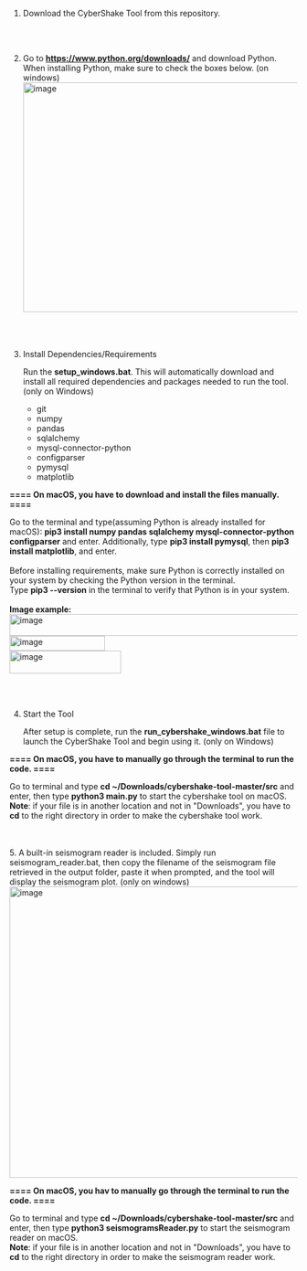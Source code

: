 1. Download the CyberShake Tool from this repository. 
<br>
<br>

2. Go to **https://www.python.org/downloads/** and download Python.  
When installing Python, make sure to check the boxes below. (on windows) <img width="656" height="402" alt="image" src="https://github.com/user-attachments/assets/b95ef23a-ac5f-4f5e-afd6-9dd7a5cf573f" />
<br>
<br>

3. Install Dependencies/Requirements

   Run the **setup_windows.bat**. 
   This will automatically download and install all required dependencies and packages needed to run the tool. (only on Windows)
   
   - git
   - numpy
   - pandas
   - sqlalchemy
   - mysql-connector-python
   - configparser
   - pymysql
   - matplotlib
  
**==== On macOS, you have to download and install the files manually. ====**  

   Go to the terminal and type(assuming Python is already installed for macOS): **pip3 install numpy pandas sqlalchemy mysql-connector-python configparser** and enter. 
   Additionally, type **pip3 install pymysql**, then **pip3 install matplotlib**, and enter. 
   <br>
   <br>
   Before installing requirements, make sure Python is correctly installed on your system by checking the Python version in the terminal. 
   <br>
   Type **pip3 --version** in the terminal to verify that Python is in your system. 
   <br>
   <br>
   **Image example:** 
   <br>
   <img width="576" height="38" alt="image" src="https://github.com/user-attachments/assets/76f1766c-9a08-4c03-8f77-4edde201d8b4" />
   <br>
   <img width="167" height="26" alt="image" src="https://github.com/user-attachments/assets/729460b1-4d9c-4e48-a06e-0ff88da1ea53" />
   <br> 
   <img width="195" height="40" alt="image" src="https://github.com/user-attachments/assets/f7271693-bcdb-4ac8-8b21-3075ed5201ef" />




 <br>  
 <br>  
 
4. Start the Tool 

    After setup is complete, run the **run_cybershake_windows.bat** file to launch the CyberShake Tool and begin using it. (only on Windows)

**==== On macOS, you have to manually go through the terminal to run the code. ====**

   Go to terminal and type **cd ~/Downloads/cybershake-tool-master/src** and enter, then type **python3 main.py** to start the cybershake tool on macOS. <br>
   **Note**: if your file is in another location and not in "Downloads", you have to   **cd**   to the right directory in order to make the cybershake tool work. 

<br>
<br>
5. A built-in seismogram reader is included. Simply run seismogram_reader.bat, then copy the filename of the seismogram file retrieved in the output folder, paste it when prompted, and the tool will display the seismogram plot. (only on windows)


<img width="938" height="510" alt="image" src="https://github.com/user-attachments/assets/be7c2738-0708-429a-b0c7-6bbbbe500089" />


**==== On macOS, you hav  to manually go through the terminal to run the code. ====**

   Go to terminal and type **cd ~/Downloads/cybershake-tool-master/src** and enter, then type **python3 seismogramsReader.py** to start the seismogram reader on macOS. <br> 
   **Note**: if your file is in another location and not in "Downloads", you have to   **cd**   to the right directory in order to make the seismogram reader work.





